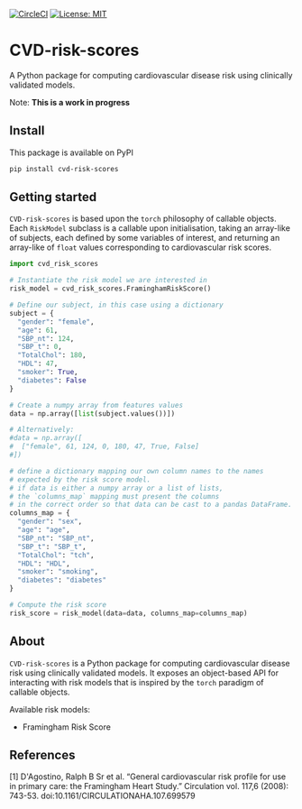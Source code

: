 [![CircleCI](https://circleci.com/gh/francescopisu/CVD-risk-scores.svg?style=shield)](https://circleci.com/gh/francescopisu/CVD-risk-scores)
[![License: MIT](https://img.shields.io/badge/License-MIT-yellow.svg)](https://opensource.org/licenses/MIT)

# CVD-risk-scores
A Python package for computing cardiovascular disease risk using clinically validated models.

Note: **This is a work in progress**

## Install
This package is available on PyPI
```bash
pip install cvd-risk-scores
```

## Getting started

`CVD-risk-scores` is based upon the `torch` philosophy of callable objects. Each `RiskModel` subclass is a callable upon 
initialisation, taking an array-like of subjects, each defined by some variables of interest, and returning an array-like of `float` values corresponding to cardiovascular risk scores.

```python
import cvd_risk_scores

# Instantiate the risk model we are interested in
risk_model = cvd_risk_scores.FraminghamRiskScore()

# Define our subject, in this case using a dictionary
subject = {
  "gender": "female",
  "age": 61,
  "SBP_nt": 124,
  "SBP_t": 0,
  "TotalChol": 180,
  "HDL": 47,
  "smoker": True,
  "diabetes": False
}

# Create a numpy array from features values
data = np.array([list(subject.values())])

# Alternatively:
#data = np.array([
#  ["female", 61, 124, 0, 180, 47, True, False]
#])

# define a dictionary mapping our own column names to the names
# expected by the risk score model.
# if data is either a numpy array or a list of lists,
# the `columns_map` mapping must present the columns
# in the correct order so that data can be cast to a pandas DataFrame.
columns_map = {
  "gender": "sex",
  "age": "age",
  "SBP_nt": "SBP_nt",
  "SBP_t": "SBP_t",
  "TotalChol": "tch",
  "HDL": "HDL",
  "smoker": "smoking",
  "diabetes": "diabetes"
}

# Compute the risk score
risk_score = risk_model(data=data, columns_map=columns_map)
```

## About

`CVD-risk-scores` is a Python package for computing cardiovascular disease risk using clinically validated models. It exposes an object-based API for interacting with risk models that is inspired by the `torch` paradigm of callable objects.

Available risk models:
* Framingham Risk Score


## References
[1] D'Agostino, Ralph B Sr et al. “General cardiovascular risk profile for use in primary care: 
the Framingham Heart Study.” Circulation vol. 117,6 (2008): 743-53. doi:10.1161/CIRCULATIONAHA.107.699579